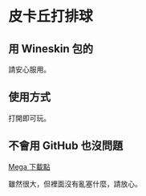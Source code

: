 # 皮卡丘打排球

## 用 Wineskin 包的

請安心服用。

## 使用方式

打開即可玩。

## 不會用 GitHub 也沒問題

[Mega 下載點](https://mega.co.nz/#!4MVmDaCQ!dfEA5M0Mw8m2L4TUJjkk2Ea8oQOgmlgMRc83uqs58Cc)

雖然很大，但裡面沒有亂塞什麼，請放心。

